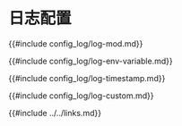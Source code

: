 # 日志配置

<!--
> [development_tools/debugging/config_log.md](https://github.com/rust-lang-nursery/rust-cookbook/blob/master/src/development_tools/debugging/config_log.md)
> <br />
> commit 97dabe59ae705bf6a2aaebbcd1d189ec2a83f98b - 2018.07.11
-->

{{#include config_log/log-mod.md}}

{{#include config_log/log-env-variable.md}}

{{#include config_log/log-timestamp.md}}

{{#include config_log/log-custom.md}}

{{#include ../../links.md}}
